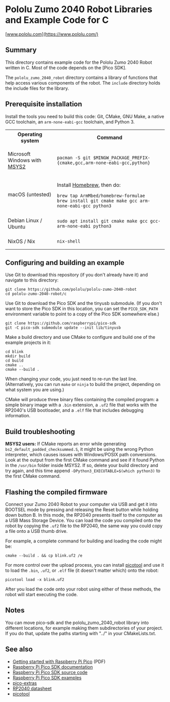 # Pololu Zumo 2040 Robot Libraries and Example Code for C

[www.pololu.com](https://www.pololu.com/)

## Summary

This directory contains example code for the Pololu Zumo 2040 Robot written in
C.  Most of the code depends on the [Pico SDK].

The `pololu_zumo_2040_robot` directory contains a library of functions
that help access various components of the robot.
The `include` directory holds the include files for the library.

## Prerequisite installation

Install the tools you need to build this code: Git, CMake, GNU Make, a native
GCC toolchain, an `arm-none-eabi-gcc` toolchain, and Python 3.

<table>
<tr><th>Operating system</th><th>Command</th></tr><tr><td>

Microsoft Windows with [MSYS2]

</td><td>

    pacman -S git $MINGW_PACKAGE_PREFIX-{cmake,gcc,arm-none-eabi-gcc,python}

</td></tr><tr><td>macOS (untested)</td><td>

Install [Homebrew], then do:

    brew tap ArmMbed/homebrew-formulae
    brew install git cmake make gcc arm-none-eabi-gcc python3

</td></tr><tr><td>Debian Linux / Ubuntu</td><td>

    sudo apt install git cmake make gcc gcc-arm-none-eabi python3

</td></tr><tr><td>NixOS / Nix</td><td>

    nix-shell

</td></tr>
</table>

## Configuring and building an example

Use Git to download this repository (if you don't already have it) and
navigate to this directory:

    git clone https://github.com/pololu/pololu-zumo-2040-robot
    cd pololu-zumo-2040-robot/c

Use Git to download the Pico SDK and the tinyusb submodule.  (If you don't want
to store the Pico SDK in this location, you can set the `PICO_SDK_PATH`
environment variable to point to a copy of the Pico SDK somewhere else.)

    git clone https://github.com/raspberrypi/pico-sdk
    git -C pico-sdk submodule update --init lib/tinyusb

Make a build directory and use CMake to configure and build one of the
example projects in it:

    cd blink
    mkdir build
    cd build
    cmake ..
    cmake --build .

When changing your code, you just need to re-run the last line.
(Alternatively, you can run `make` or `ninja` to build the project, depending on
what system you are using.)

CMake will produce three binary files containing the compiled program:
a simple binary image with a `.bin` extension, a `.uf2` file that works with
the RP2040's USB bootloader, and a `.elf` file that includes debugging
information.

## Build troubleshooting

**MSYS2 users:** If CMake reports an error while generating
`bs2_default_padded_checksummed.S`, it might be using the wrong Python
interpreter, which causes issues with Windows/POSIX path conversions.
Look at the output from the first CMake command and see if it found Python
in the `/usr/bin` folder inside MSYS2.
If so, delete your build directory and try again, and this time
append `-DPython3_EXECUTABLE=$(which python3)` to the first CMake command.


## Flashing the compiled firmware

Connect your Zumo 2040 Robot to your computer via USB and get it into BOOTSEL
mode by pressing and releasing the Reset button while holding down button B.
In this mode, the RP2040 presents itself to the computer as a
USB Mass Storage Device.  You can load the code you compiled onto the robot
by copying the `.uf2` file to the RP2040, the same way you could copy a file
onto a USB thumb drive.

For example, a complete command for building and loading the code might be:

    cmake --build . && cp blink.uf2 /e

For more control over the upload process, you can install [picotool]
and use it to load the `.bin`, `.uf2`, or `.elf` file (it doesn't matter which)
onto the robot:

    picotool load -x blink.uf2

After you load the code onto your robot using either of these methods, the
robot will start executing the code.

## Notes

You can move pico-sdk and the pololu_zumo_2040_robot library into
different locations, for example making them subdirectories of your project.
If you do that, update the paths starting with "../" in your CMakeLists.txt.


## See also

- [Getting started with Raspberry Pi Pico] (PDF)
- [Raspberry Pi Pico SDK documentation]
- [Raspberry Pi Pico SDK source code]
- [Raspberry Pi Pico SDK examples]
- [pico-extras]
- [RP2040 datasheet]
- [picotool]

[Getting started with Raspberry Pi Pico]: https://datasheets.raspberrypi.com/pico/getting-started-with-pico.pdf
[Raspberry Pi Pico SDK documentation]: https://www.raspberrypi.com/documentation/pico-sdk/
[Raspberry Pi Pico SDK source code]: https://github.com/raspberrypi/pico-sdk
[Raspberry Pi Pico SDK examples]: https://github.com/raspberrypi/pico-examples
[pico-extras]: https://github.com/raspberrypi/pico-extras
[RP2040 datasheet]: https://datasheets.raspberrypi.com/rp2040/rp2040-datasheet.pdf
[picotool]: https://github.com/raspberrypi/picotool
[MSYS2]: https://www.msys2.org/
[Homebrew]: https://brew.sh/

